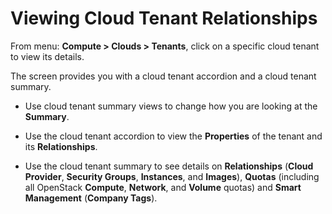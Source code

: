 # Viewing Cloud Tenant Relationships

From menu: **Compute > Clouds > Tenants**, click on a specific cloud tenant
to view its details.

The screen provides you with a cloud tenant accordion and a cloud tenant
summary.

  - Use cloud tenant summary views to change how you are looking at the
    **Summary**.

  - Use the cloud tenant accordion to view the **Properties** of the
    tenant and its **Relationships**.

  - Use the cloud tenant summary to see details on **Relationships**
    (**Cloud Provider**, **Security Groups**, **Instances**, and
    **Images**), **Quotas** (including all OpenStack **Compute**,
    **Network**, and **Volume** quotas) and **Smart Management**
    (**Company Tags**).
